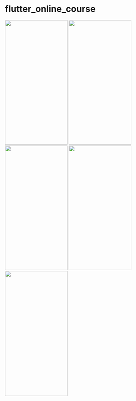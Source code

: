 # flutter_online_course

<img src="https://user-images.githubusercontent.com/26844387/182755531-cce11845-29e3-4f71-873d-887d3a5413f6.png" width="200" height="400" />  <img src="https://user-images.githubusercontent.com/26844387/182755587-ec656531-d3c5-477b-a1a3-5095d7ca6693.png" width="200" height="400" />  <img src="https://user-images.githubusercontent.com/26844387/182755642-41b1e23b-fdac-47dd-9aef-97ed2f7ba810.png" width="200" height="400" />  <img src="https://user-images.githubusercontent.com/26844387/182755702-d11ce154-a6df-49d2-9695-4ec29af6bb6a.png" width="200" height="400" />  <img src="https://user-images.githubusercontent.com/26844387/182755775-35751eb7-3bb3-46a8-9970-e010e9faa38a.png" width="200" height="400" />  
